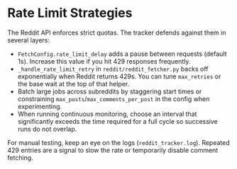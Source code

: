 # Rate Limit Strategies

The Reddit API enforces strict quotas. The tracker defends against them in several layers:

- `FetchConfig.rate_limit_delay` adds a pause between requests (default 1s). Increase this value if you hit 429 responses frequently.
- `_handle_rate_limit_retry` in `reddit/reddit_fetcher.py` backs off exponentially when Reddit returns 429s. You can tune `max_retries` or the base wait at the top of that helper.
- Batch large jobs across subreddits by staggering start times or constraining `max_posts`/`max_comments_per_post` in the config when experimenting.
- When running continuous monitoring, choose an interval that significantly exceeds the time required for a full cycle so successive runs do not overlap.

For manual testing, keep an eye on the logs (`reddit_tracker.log`). Repeated 429 entries are a signal to slow the rate or temporarily disable comment fetching.
